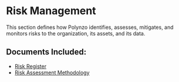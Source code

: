 # Risk Management

This section defines how Polynzo identifies, assesses, mitigates, and monitors risks to the organization, its assets, and its data.

## Documents Included:
- [Risk Register](Risk-Register.md)
- [Risk Assessment Methodology](Risk-Assessment-Methodology.md)
